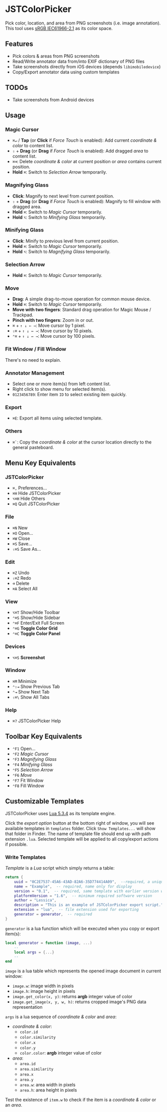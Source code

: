 # JSTColorPicker
Pick color, location, and area from PNG screenshots (i.e. image annotation). This tool uses [sRGB IEC61966-2.1](https://en.wikipedia.org/wiki/SRGB) as its color space.


## Features
- Pick colors & areas from PNG screenshots
- Read/Write annotator data from/into EXIF dictionary of PNG files
- Take screenshots directly from iOS devices (depends `libimobiledevice`)
- Copy/Export annotator data using custom templates


## TODOs
- Take screenshots from Android devices


## Usage

### Magic Cursor
- `⌘↵` / **Tap** (or **Click** if *Force Touch* is enabled): Add current *coordinate & color* to content list.
- `⇧` + **Drag** (or **Drag** if *Force Touch* is enabled): Add dragged *area* to content list.
- `⌘⌫`: Delete *coordinate & color* at current position or *area* contains current position.
- **Hold** `⌘`: Switch to *Selection Arrow* temporarily.

### Magnifying Glass
- **Click**: Magnify to next level from current position.
- `⇧` + **Drag** (or **Drag** if *Force Touch* is enabled): Magnify to fill window with dragged area.
- **Hold** `⌘`: Switch to *Magic Cursor* temporarily.
- **Hold** `⌥`: Switch to *Minifying Glass* temporarily.

### Minifying Glass
- **Click**: Minify to previous level from current position.
- **Hold** `⌘`: Switch to *Magic Cursor* temporarily.
- **Hold** `⌥`: Switch to *Magnifying Glass* temporarily.

### Selection Arrow
- **Hold** `⌘`: Switch to *Magic Cursor* temporarily.

### Move
- **Drag**: A simple drag-to-move operation for common mouse device.
- **Hold** `⌘`: Switch to *Magic Cursor* temporarily.
- **Move with two fingers**: Standard drag operation for Magic Mouse / Trackpad.
- **Pinch with two fingers**: Zoom in or out.
- `⌘` + `↑ ↓ ← →`: Move cursor by 1 pixel.
- `⇧⌘` + `↑ ↓ ← →`: Move cursor by 10 pixels.
- `⌃⌘` + `↑ ↓ ← →`: Move cursor by 100 pixels.

### Fit Window / Fill Window
There's no need to explain.

### Annotator Management
- Select one or more item(s) from left content list.
- Right click to show menu for selected item(s).
- `0123456789`: Enter item `ID` to select existing item quickly.

### Export
- `⌘E`: Export all items using selected template.

### Others
- <code>⌘`</code>: Copy the *coordinate & color* at the cursor location directly to the general pasteboard.


## Menu Key Equivalents

### JSTColorPicker
- `⌘,` Preferences...
- `⌘H` Hide JSTColorPicker
- `⌥⌘H` Hide Others
- `⌘Q` Quit JSTColorPicker

### File
- `⌘N` New
- `⌘O` Open...
- `⌘W` Close
- `⌘S` Save...
- `⇧⌘S` Save As...

### Edit
- `⌘Z` Undo
- `⇧⌘Z` Redo
- `⌫` Delete
- `⌘A` Select All

### View
- `⌥⌘T` Show/Hide Toolbar
- `⌃⌘S` Show/Hide Sidebar
- `⌃⌘F` Enter/Exit Full Screen
- `⌃⌘G` **Toggle Color Grid**
- `⌃⌘C` **Toggle Color Panel**

### Devices
- `⌥⌘S` **Screenshot**

### Window
- `⌘M` Minimize
- `⌃⇧⇥` Show Previous Tab
- `⌃⇥` Show Next Tab
- `⇧⌘\` Show All Tabs

### Help
- `⌘?` JSTColorPicker Help


## Toolbar Key Equivalents
- `⌃F1` Open...
- `⌃F2` *Magic Cursor*
- `⌃F3` *Magnifying Glass*
- `⌃F4` *Minifying Glass*
- `⌃F5` *Selection Arrow*
- `⌃F6` *Move*
- `⌃F7` Fit Window
- `⌃F8` Fill Window


## Customizable Templates

JSTColorPicker uses [Lua 5.3.4](https://www.lua.org/) as its template engine.

Click the *export option* button at the bottom right of window, you will see available templates in `templates` folder. Click `Show Templates...` will show that folder in Finder. The name of template file should end up with path extension `.lua`. Selected template will be applied to all copy/export actions if possible.

### Write Templates

*Template* is a *Lua* script which simply returns a table:
```lua
return {
    uuid = "0C2E7537-45A6-43AD-82A6-35D774414A09",  --required, a unique UUID4 identifier
    name = "Example",  -- required, name only for display
    version = "0.1",  -- required, same template with earlier version will not be displayed
    platformVersion = "1.6",  -- minimum required software version
    author = "Lessica",
    description = "This is an example of JSTColorPicker export script.",
    extension = "lua",  -- file extension used for exporting
    generator = generator,  -- required
}
```

`generator` is a lua function which will be executed when you copy or export item(s):
```lua
local generator = function (image, ...)
    --
    local args = {...}
    --
end
```

`image` is a lua table which represents the opened image document in current window:
  - `image.w`: image width in pixels
  - `image.h`: image height in pixels
  - `image.get_color(x, y)`: returns **argb** integer value of color
  - `image.get_image(x, y, w, h)`: returns cropped image's PNG data representation

`args` is a lua sequence of *coordinate & color* and *area*:
* *coordinate & color*:
  - `color.id`
  - `color.similarity`
  - `color.x`
  - `color.y`
  - `color.color`: **argb** integer value of color
* *area*:
  - `area.id`
  - `area.similarity`
  - `area.x`
  - `area.y`
  - `area.w`: area width in pixels
  - `area.h`: area height in pixels

Test the existence of `item.w` to check if the item is a *coordinate & color* or an *area*.

